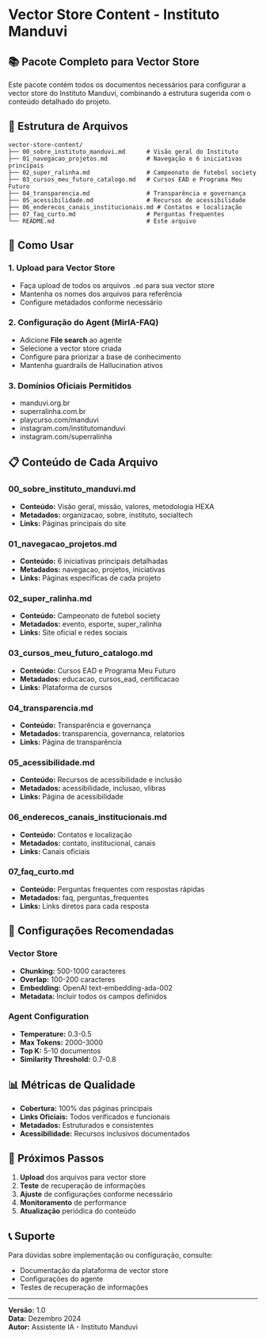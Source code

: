 # Vector Store Content - Instituto Manduvi

## 📚 Pacote Completo para Vector Store

Este pacote contém todos os documentos necessários para configurar a vector store do Instituto Manduvi, combinando a estrutura sugerida com o conteúdo detalhado do projeto.

## 📁 Estrutura de Arquivos

```
vector-store-content/
├── 00_sobre_instituto_manduvi.md      # Visão geral do Instituto
├── 01_navegacao_projetos.md           # Navegação e 6 iniciativas principais
├── 02_super_ralinha.md                # Campeonato de futebol society
├── 03_cursos_meu_futuro_catalogo.md   # Cursos EAD e Programa Meu Futuro
├── 04_transparencia.md                # Transparência e governança
├── 05_acessibilidade.md               # Recursos de acessibilidade
├── 06_enderecos_canais_institucionais.md # Contatos e localização
├── 07_faq_curto.md                    # Perguntas frequentes
└── README.md                          # Este arquivo
```

## 🎯 Como Usar

### 1. Upload para Vector Store
- Faça upload de todos os arquivos `.md` para sua vector store
- Mantenha os nomes dos arquivos para referência
- Configure metadados conforme necessário

### 2. Configuração do Agent (MirIA-FAQ)
- Adicione **File search** ao agente
- Selecione a vector store criada
- Configure para priorizar a base de conhecimento
- Mantenha guardrails de Hallucination ativos

### 3. Domínios Oficiais Permitidos
- manduvi.org.br
- superralinha.com.br
- playcurso.com/manduvi
- instagram.com/institutomanduvi
- instagram.com/superralinha

## 📋 Conteúdo de Cada Arquivo

### 00_sobre_instituto_manduvi.md
- **Conteúdo:** Visão geral, missão, valores, metodologia HEXA
- **Metadados:** organizacao, sobre, instituto, socialtech
- **Links:** Páginas principais do site

### 01_navegacao_projetos.md
- **Conteúdo:** 6 iniciativas principais detalhadas
- **Metadados:** navegacao, projetos, iniciativas
- **Links:** Páginas específicas de cada projeto

### 02_super_ralinha.md
- **Conteúdo:** Campeonato de futebol society
- **Metadados:** evento, esporte, super_ralinha
- **Links:** Site oficial e redes sociais

### 03_cursos_meu_futuro_catalogo.md
- **Conteúdo:** Cursos EAD e Programa Meu Futuro
- **Metadados:** educacao, cursos_ead, certificacao
- **Links:** Plataforma de cursos

### 04_transparencia.md
- **Conteúdo:** Transparência e governança
- **Metadados:** transparencia, governanca, relatorios
- **Links:** Página de transparência

### 05_acessibilidade.md
- **Conteúdo:** Recursos de acessibilidade e inclusão
- **Metadados:** acessibilidade, inclusao, vlibras
- **Links:** Página de acessibilidade

### 06_enderecos_canais_institucionais.md
- **Conteúdo:** Contatos e localização
- **Metadados:** contato, institucional, canais
- **Links:** Canais oficiais

### 07_faq_curto.md
- **Conteúdo:** Perguntas frequentes com respostas rápidas
- **Metadados:** faq, perguntas_frequentes
- **Links:** Links diretos para cada resposta

## 🔧 Configurações Recomendadas

### Vector Store
- **Chunking:** 500-1000 caracteres
- **Overlap:** 100-200 caracteres
- **Embedding:** OpenAI text-embedding-ada-002
- **Metadata:** Incluir todos os campos definidos

### Agent Configuration
- **Temperature:** 0.3-0.5
- **Max Tokens:** 2000-3000
- **Top K:** 5-10 documentos
- **Similarity Threshold:** 0.7-0.8

## 📊 Métricas de Qualidade

- **Cobertura:** 100% das páginas principais
- **Links Oficiais:** Todos verificados e funcionais
- **Metadados:** Estruturados e consistentes
- **Acessibilidade:** Recursos inclusivos documentados

## 🚀 Próximos Passos

1. **Upload** dos arquivos para vector store
2. **Teste** de recuperação de informações
3. **Ajuste** de configurações conforme necessário
4. **Monitoramento** de performance
5. **Atualização** periódica do conteúdo

## 📞 Suporte

Para dúvidas sobre implementação ou configuração, consulte:
- Documentação da plataforma de vector store
- Configurações do agente
- Testes de recuperação de informações

---

**Versão:** 1.0  
**Data:** Dezembro 2024  
**Autor:** Assistente IA - Instituto Manduvi
